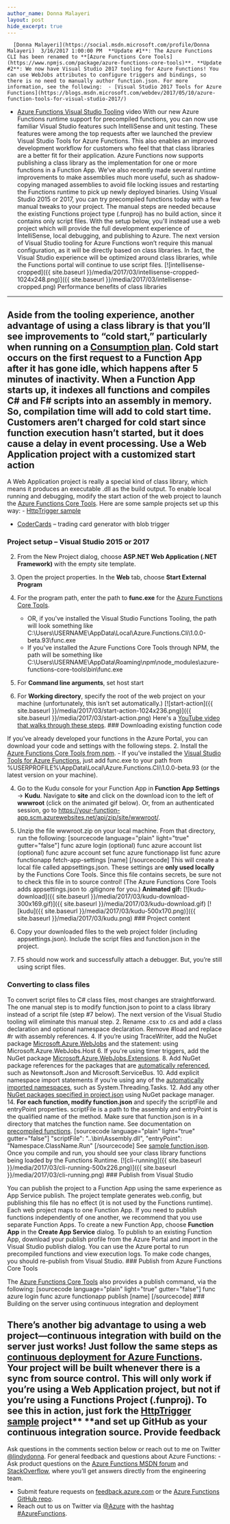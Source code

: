 ```yaml
---
author_name: Donna Malayeri
layout: post
hide_excerpt: true
---
```

      [Donna Malayeri](https://social.msdn.microsoft.com/profile/Donna Malayeri)  3/16/2017 1:00:00 PM  **Update #1**: The Azure Functions CLI has been renamed to **[Azure Functions Core Tools](https://www.npmjs.com/package/azure-functions-core-tools)**. **Update #2**: We now have Visual Studio 2017 tooling for Azure Functions! You can use WebJobs attributes to configure triggers and bindings, so there is no need to manually author function.json. For more information, see the following:  - [Visual Studio 2017 Tools for Azure Functions](https://blogs.msdn.microsoft.com/webdev/2017/05/10/azure-function-tools-for-visual-studio-2017/)
 - [Azure Functions Visual Studio Tooling](https://www.youtube.com/watch?v=BN2sIRrOt8A) video
  With our new Azure Functions runtime support for precompiled functions, you can now use familiar Visual Studio features such IntelliSense and unit testing. These features were among the top requests after we launched the preview Visual Studio Tools for Azure Functions. This also enables an improved development workflow for customers who feel that that class libraries are a better fit for their application. Azure Functions now supports publishing a class library as the implementation for one or more functions in a Function App. We’ve also recently made several runtime improvements to make assemblies much more useful, such as shadow-copying managed assemblies to avoid file locking issues and restarting the Functions runtime to pick up newly deployed binaries. Using Visual Studio 2015 or 2017, you can try precompiled functions today with a few manual tweaks to your project. The manual steps are needed because the existing Functions project type (.funproj) has no build action, since it contains only script files. With the setup below, you'll instead use a web project which will provide the full development experience of IntelliSense, local debugging, and publishing to Azure. The next version of Visual Studio tooling for Azure Functions won’t require this manual configuration, as it will be directly based on class libraries. In fact, the Visual Studio experience will be optimized around class libraries, while the Functions portal will continue to use script files. [![intellisense-cropped]({{ site.baseurl }}/media/2017/03/intellisense-cropped-1024x248.png)]({{ site.baseurl }}/media/2017/03/intellisense-cropped.png) Performance benefits of class libraries
---------------------------------------

 Aside from the tooling experience, another advantage of using a class library is that you’ll see improvements to “cold start,” particularly when running on a [Consumption plan](https://docs.microsoft.com/en-us/azure/azure-functions/functions-scale#service-plan-options). Cold start occurs on the first request to a Function App after it has gone idle, which happens after 5 minutes of inactivity. When a Function App starts up, it indexes all functions and compiles C# and F# scripts into an assembly in memory. So, compilation time will add to cold start time. Customers aren’t charged for cold start since function execution hasn’t started, but it does cause a delay in event processing. Use a Web Application project with a customized start action
------------------------------------------------------------

 A Web Application project is really a special kind of class library, which means it produces an executable .dll as the build output. To enable local running and debugging, modify the start action of the web project to launch the [Azure Functions Core Tools](https://www.npmjs.com/package/azure-functions-core-tools). Here are some sample projects set up this way:  - [HttpTrigger sample](https://github.com/lindydonna/FunctionsAsWebProject)
 - [CoderCards](https://github.com/lindydonna/CoderCardsV2) – trading card generator with blob trigger
  ### Project setup – Visual Studio 2015 or 2017

  2. From the New Project dialog, choose **ASP.NET Web Application (.NET Framework)** with the empty site template.
 4. Open the project properties. In the **Web** tab, choose **Start External Program**
 6. For the program path, enter the path to **func.exe** for the [Azure Functions Core Tools](https://www.npmjs.com/package/azure-functions-core-tools). 
	 - OR, if you've installed the Visual Studio Functions Tooling, the path will look something like C:\Users\USERNAME\AppData\Local\Azure.Functions.Cli\1.0.0-beta.93\func.exe
	 - If you've installed the Azure Functions Core Tools through NPM, the path will be something like C:\Users\USERNAME\AppData\Roaming\npm\node\_modules\azure-functions-core-tools\bin\func.exe
	  
 8. For **Command line arguments**, set host start
 10. For **Working directory**, specify the root of the web project on your machine (unfortunately, this isn’t set automatically.)
  [![start-action]({{ site.baseurl }}/media/2017/03/start-action-1024x236.png)]({{ site.baseurl }}/media/2017/03/start-action.png) Here's a [YouTube video that walks through these steps](https://www.youtube.com/watch?v=R7F92POLGaE). ### Downloading existing function code

 If you’ve already developed your functions in the Azure Portal, you can download your code and settings with the following steps.  2. Install the [Azure Functions Core Tools from npm](https://www.npmjs.com/package/azure-functions-core-tools). 
	 - If you’ve installed the [Visual Studio Tools for Azure Functions](https://blogs.msdn.microsoft.com/webdev/2016/12/01/visual-studio-tools-for-azure-functions/), just add func.exe to your path from %USERPROFILE%\AppData\Local\Azure.Functions.Cli\1.0.0-beta.93 (or the latest version on your machine).
	  
 4. Go to the Kudu console for your Function App in **Function App Settings** -> **Kudu**. Navigate to **site** and click on the download icon to the left of **wwwroot** (click on the animated gif below). Or, from an authenticated session, go to https://your-function-app.scm.azurewebsites.net/api/zip/site/wwwroot/.
 6. Unzip the file wwwroot.zip on your local machine. From that directory, run the following: [sourcecode language="plain" light="true" gutter="false"] func azure login (optional) func azure account list (optional) func azure account set func azure functionapp list func azure functionapp fetch-app-settings [name] [/sourcecode] 
  This will create a local file called appsettings.json. These settings are **only used locally** by the Functions Core Tools. Since this file contains secrets, be sure not to check this file in to source control! (The Azure Functions Core Tools adds appsettings.json to .gitignore for you.) **Animated gif:** [![kudu-download]({{ site.baseurl }}/media/2017/03/kudu-download-300x169.gif)]({{ site.baseurl }}/media/2017/03/kudu-download.gif) [![kudu]({{ site.baseurl }}/media/2017/03/kudu-500x170.png)]({{ site.baseurl }}/media/2017/03/kudu.png) ### Project content

  2. Copy your downloaded files to the web project folder (including appsettings.json). Include the script files and function.json in the project.
 4. F5 should now work and successfully attach a debugger. But, you’re still using script files.
  ### Converting to class files

 To convert script files to C# class files, most changes are straightforward. The one manual step is to modify function.json to point to a class library instead of a script file (step #7 below). The next version of the Visual Studio tooling will eliminate this manual step.  2. Rename .csx to .cs and add a class declaration and optional namespace declaration. Remove #load and replace #r with assembly references.
 4. If you’re using TraceWriter, add the NuGet package [Microsoft.Azure.WebJobs](https://www.nuget.org/packages/Microsoft.Azure.WebJobs) and the statement: using Microsoft.Azure.WebJobs.Host
 6. If you're using timer triggers, add the NuGet package [Microsoft.Azure.WebJobs.Extensions](https://www.nuget.org/packages/Microsoft.Azure.WebJobs.Extensions/).
 8. Add NuGet package references for the packages that are [automatically referenced](https://docs.microsoft.com/en-us/azure/azure-functions/functions-reference-csharp#referencing-external-assemblies), such as Newtonsoft.Json and Microsoft.ServiceBus.
 10. Add explicit namespace import statements if you’re using any of the [automatically imported namespaces](https://docs.microsoft.com/en-us/azure/azure-functions/functions-reference-csharp#importing-namespaces), such as System.Threading.Tasks.
 12. Add any other [NuGet packages specified in project.json](https://docs.microsoft.com/en-us/azure/azure-functions/functions-reference-csharp#package-management) using NuGet package manager.
 14. **For each function, modify function.json** and specify the scriptFile and entryPoint properties. scriptFile is a path to the assembly and entryPoint is the qualified name of the method. Make sure that function.json is in a directory that matches the function name. See documentation on [precompiled functions](https://github.com/Azure/azure-webjobs-sdk-script/wiki/Precompiled-functions). [sourcecode language="plain" light="true" gutter="false"] "scriptFile": "..\\bin\\Assembly.dll", "entryPoint": "Namespace.ClassName.Run" [/sourcecode] See [sample function.json](https://github.com/lindydonna/CoderCardsV2/blob/master/CoderCardsWebsite/CardGenerator/function.json).
  Once you compile and run, you should see your class library functions being loaded by the Functions Runtime. [![cli-running]({{ site.baseurl }}/media/2017/03/cli-running-500x226.png)]({{ site.baseurl }}/media/2017/03/cli-running.png) ### Publish from Visual Studio

 You can publish the project to a Function App using the same experience as App Service publish. The project template generates web.config, but publishing this file has no effect (it is not used by the Functions runtime). Each web project maps to one Function App. If you need to publish functions independently of one another, we recommend that you use separate Function Apps. To create a new Function App, choose **Function App** in the **Create App Service** dialog. To publish to an existing Function App, download your publish profile from the Azure Portal and import in the Visual Studio publish dialog. You can use the Azure portal to run precompiled functions and view execution logs. To make code changes, you should re-publish from Visual Studio. ### Publish from Azure Functions Core Tools

 The [Azure Functions Core Tools](https://www.npmjs.com/package/azure-functions-cli) also provides a publish command, via the following: [sourcecode language="plain" light="true" gutter="false"] func azure login func azure functionapp publish [name] [/sourcecode] ### Building on the server using continuous integration and deployment

 There’s another big advantage to using a web project—continuous integration with build on the server just works! Just follow the same steps as [continuous deployment for Azure Functions](https://docs.microsoft.com/en-us/azure/azure-functions/functions-continuous-deployment). Your project will be built whenever there is a sync from source control. This will only work if you’re using a Web Application project, but not if you’re using a Functions Project (.funproj). To see this in action, just fork the [HttpTrigger sample](https://github.com/lindydonna/FunctionsAsWebProject) project** **and set up GitHub as your continuous integration source. Provide feedback
----------------

 Ask questions in the comments section below or reach out to me on Twitter [@lindydonna](https://twitter.com/lindydonna). For general feedback and questions about Azure Functions:  - Ask product questions on the [Azure Functions MSDN forum](https://social.msdn.microsoft.com/Forums/azure/en-US/home?forum=AzureFunctions) and [StackOverflow](http://stackoverflow.com/questions/tagged/azure-functions), where you’ll get answers directly from the engineering team.
 - Submit feature requests on [feedback.azure.com](https://feedback.azure.com/forums/355860-azure-functions) or the [Azure Functions GitHub repo](https://github.com/Azure/Azure-Functions).
 - Reach out to us on Twitter via [@Azure](https://twitter.com/azure) with the hashtag [#AzureFunctions](https://twitter.com/search?q=%23azurefunctions).
      